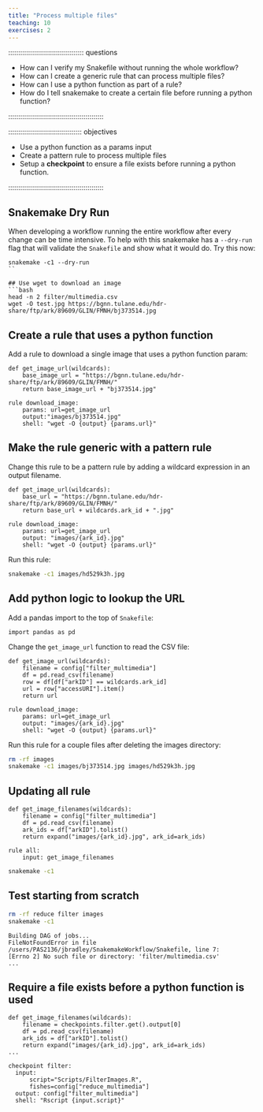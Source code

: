 ```yaml
---
title: "Process multiple files"
teaching: 10
exercises: 2
---
```


:::::::::::::::::::::::::::::::::::::: questions 

- How can I verify my Snakefile without running the whole workflow?
- How can I create a generic rule that can process multiple files?
- How can I use a python function as part of a rule?
- How do I tell snakemake to create a certain file before running a python function? 

::::::::::::::::::::::::::::::::::::::::::::::::

::::::::::::::::::::::::::::::::::::: objectives

- Use a python function as a params input
- Create a pattern rule to process multiple files
- Setup a __checkpoint__ to ensure a file exists before running a python function.

::::::::::::::::::::::::::::::::::::::::::::::::

## Snakemake Dry Run
When developing a workflow running the entire workflow after every change can be time intensive.
To help with this snakemake has a `--dry-run` flag that will validate the `Snakefile` and show what it would do.
Try this now:
```
snakemake -c1 --dry-run
``

## Use wget to download an image
```bash
head -n 2 filter/multimedia.csv
wget -O test.jpg https://bgnn.tulane.edu/hdr-share/ftp/ark/89609/GLIN/FMNH/bj373514.jpg
```

## Create a rule that uses a python function
Add a rule to download a single image that uses a python function param:
```
def get_image_url(wildcards):
    base_image_url = "https://bgnn.tulane.edu/hdr-share/ftp/ark/89609/GLIN/FMNH/"
    return base_image_url + "bj373514.jpg"

rule download_image:
    params: url=get_image_url    
    output:"images/bj373514.jpg"
    shell: "wget -O {output} {params.url}"
```

## Make the rule generic with a pattern rule
Change this rule to be a pattern rule by adding a wildcard expression in an output filename.
```
def get_image_url(wildcards):
    base_url = "https://bgnn.tulane.edu/hdr-share/ftp/ark/89609/GLIN/FMNH/"
    return base_url + wildcards.ark_id + ".jpg"

rule download_image:
    params: url=get_image_url    
    output: "images/{ark_id}.jpg"
    shell: "wget -O {output} {params.url}"
```

Run this rule:
```bash
snakemake -c1 images/hd529k3h.jpg
```

## Add python logic to lookup the URL
Add a pandas import to the top of `Snakefile`:
```
import pandas as pd
```

Change the `get_image_url` function to read the CSV file:
```
def get_image_url(wildcards):
    filename = config["filter_multimedia"]
    df = pd.read_csv(filename)
    row = df[df["arkID"] == wildcards.ark_id]
    url = row["accessURI"].item()
    return url

rule download_image:
    params: url=get_image_url    
    output: "images/{ark_id}.jpg"
    shell: "wget -O {output} {params.url}"
```

Run this rule for a couple files after deleting the images directory:
```bash
rm -rf images
snakemake -c1 images/bj373514.jpg images/hd529k3h.jpg
```

## Updating all rule
```
def get_image_filenames(wildcards):
    filename = config["filter_multimedia"]
    df = pd.read_csv(filename)    
    ark_ids = df["arkID"].tolist()
    return expand("images/{ark_id}.jpg", ark_id=ark_ids)

rule all:
    input: get_image_filenames
```

```bash
snakemake -c1
```

## Test starting from scratch
```bash
rm -rf reduce filter images
snakemake -c1
```

```output
Building DAG of jobs...
FileNotFoundError in file /users/PAS2136/jbradley/SnakemakeWorkflow/Snakefile, line 7:
[Errno 2] No such file or directory: 'filter/multimedia.csv'
...
```

## Require a file exists before a python function is used
```
def get_image_filenames(wildcards):
    filename = checkpoints.filter.get().output[0]
    df = pd.read_csv(filename)    
    ark_ids = df["arkID"].tolist()
    return expand("images/{ark_id}.jpg", ark_id=ark_ids)  
...

checkpoint filter:
  input: 
      script="Scripts/FilterImages.R",
      fishes=config["reduce_multimedia"]
  output: config["filter_multimedia"]
  shell: "Rscript {input.script}"
```
